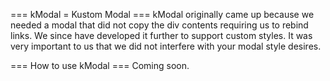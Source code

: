 === kModal = Kustom Modal ===
kModal originally came up because we needed a modal that did not copy the div contents requiring us to rebind links. We since have developed it further to support custom styles. It was very important to us that we did not interfere with your modal style desires.

=== How to use kModal ===
Coming soon.
